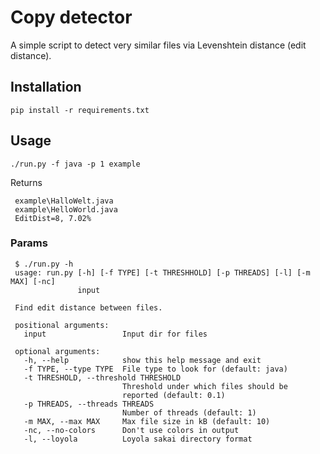 # Copy detector

A simple script to detect very similar files via Levenshtein distance (edit distance).
## Installation
    pip install -r requirements.txt
## Usage

    ./run.py -f java -p 1 example
Returns 

     example\HalloWelt.java
     example\HelloWorld.java
     EditDist=8, 7.02%
     
### Params

     $ ./run.py -h                                                                  
     usage: run.py [-h] [-f TYPE] [-t THRESHHOLD] [-p THREADS] [-l] [-m MAX] [-nc]  
                   input                                                            
                                                                                    
     Find edit distance between files.                                              
                                                                                    
     positional arguments:                                                          
       input                 Input dir for files                                    
                                                                                    
     optional arguments:                                                            
       -h, --help            show this help message and exit                        
       -f TYPE, --type TYPE  File type to look for (default: java)                  
       -t THRESHOLD, --threshold THRESHOLD                                       
                             Threshold under which files should be      
                             reported (default: 0.1)                                
       -p THREADS, --threads THREADS                                                
                             Number of threads (default: 1)                         
       -m MAX, --max MAX     Max file size in kB (default: 10)                       
       -nc, --no-colors      Don't use colors in output         
       -l, --loyola          Loyola sakai directory format                        